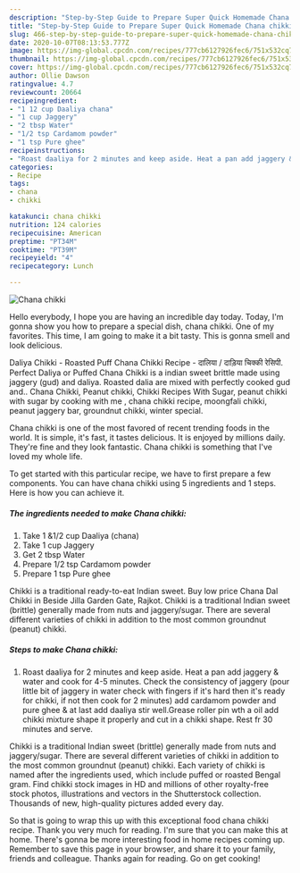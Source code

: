 ```yaml
---
description: "Step-by-Step Guide to Prepare Super Quick Homemade Chana chikki"
title: "Step-by-Step Guide to Prepare Super Quick Homemade Chana chikki"
slug: 466-step-by-step-guide-to-prepare-super-quick-homemade-chana-chikki
date: 2020-10-07T08:13:53.777Z
image: https://img-global.cpcdn.com/recipes/777cb6127926fec6/751x532cq70/chana-chikki-recipe-main-photo.jpg
thumbnail: https://img-global.cpcdn.com/recipes/777cb6127926fec6/751x532cq70/chana-chikki-recipe-main-photo.jpg
cover: https://img-global.cpcdn.com/recipes/777cb6127926fec6/751x532cq70/chana-chikki-recipe-main-photo.jpg
author: Ollie Dawson
ratingvalue: 4.7
reviewcount: 20664
recipeingredient:
- "1 12 cup Daaliya chana"
- "1 cup Jaggery"
- "2 tbsp Water"
- "1/2 tsp Cardamom powder"
- "1 tsp Pure ghee"
recipeinstructions:
- "Roast daaliya for 2 minutes and keep aside. Heat a pan add jaggery &amp; water and cook for 4-5 minutes. Check the consistency of jaggery (pour little bit of jaggery in water check with fingers if it&#39;s hard then it&#39;s ready for chikki, if not then cook for 2 minutes) add cardamom powder and pure ghee &amp; at last add daaliya stir well.Grease roller pin wth a oil add chikki mixture shape it properly and cut in a chikki shape. Rest fr 30 minutes and serve."
categories:
- Recipe
tags:
- chana
- chikki

katakunci: chana chikki 
nutrition: 124 calories
recipecuisine: American
preptime: "PT34M"
cooktime: "PT39M"
recipeyield: "4"
recipecategory: Lunch

---
```



![Chana chikki](https://img-global.cpcdn.com/recipes/777cb6127926fec6/751x532cq70/chana-chikki-recipe-main-photo.jpg)

Hello everybody, I hope you are having an incredible day today. Today, I'm gonna show you how to prepare a special dish, chana chikki. One of my favorites. This time, I am going to make it a bit tasty. This is gonna smell and look delicious.

Daliya Chikki - Roasted Puff Chana Chikki Recipe - दालिया / दाड़िया चिक्की रेसिपी. Perfect Daliya or Puffed Chana Chikki is a indian sweet brittle made using jaggery (gud) and daliya. Roasted dalia are mixed with perfectly cooked gud and.. Chana Chikki, Peanut chikki, Chikki Recipes With Sugar, peanut chikki with sugar by cooking with me , chana chikki recipe, moongfali chikki, peanut jaggery bar, groundnut chikki, winter special.

Chana chikki is one of the most favored of recent trending foods in the world. It is simple, it's fast, it tastes delicious. It is enjoyed by millions daily. They're fine and they look fantastic. Chana chikki is something that I've loved my whole life.


To get started with this particular recipe, we have to first prepare a few components. You can have chana chikki using 5 ingredients and 1 steps. Here is how you can achieve it.

<!--inarticleads1-->

##### The ingredients needed to make Chana chikki:

1. Take 1 &amp;1/2 cup Daaliya (chana)
1. Take 1 cup Jaggery
1. Get 2 tbsp Water
1. Prepare 1/2 tsp Cardamom powder
1. Prepare 1 tsp Pure ghee


Chikki is a traditional ready-to-eat Indian sweet. Buy low price Chana Dal Chikki in Beside Jilla Garden Gate, Rajkot. Chikki is a traditional Indian sweet (brittle) generally made from nuts and jaggery/sugar. There are several different varieties of chikki in addition to the most common groundnut (peanut) chikki. 

<!--inarticleads2-->

##### Steps to make Chana chikki:

1. Roast daaliya for 2 minutes and keep aside. Heat a pan add jaggery &amp; water and cook for 4-5 minutes. Check the consistency of jaggery (pour little bit of jaggery in water check with fingers if it&#39;s hard then it&#39;s ready for chikki, if not then cook for 2 minutes) add cardamom powder and pure ghee &amp; at last add daaliya stir well.Grease roller pin wth a oil add chikki mixture shape it properly and cut in a chikki shape. Rest fr 30 minutes and serve.


Chikki is a traditional Indian sweet (brittle) generally made from nuts and jaggery/sugar. There are several different varieties of chikki in addition to the most common groundnut (peanut) chikki. Each variety of chikki is named after the ingredients used, which include puffed or roasted Bengal gram. Find chikki stock images in HD and millions of other royalty-free stock photos, illustrations and vectors in the Shutterstock collection. Thousands of new, high-quality pictures added every day. 

So that is going to wrap this up with this exceptional food chana chikki recipe. Thank you very much for reading. I'm sure that you can make this at home. There's gonna be more interesting food in home recipes coming up. Remember to save this page in your browser, and share it to your family, friends and colleague. Thanks again for reading. Go on get cooking!

